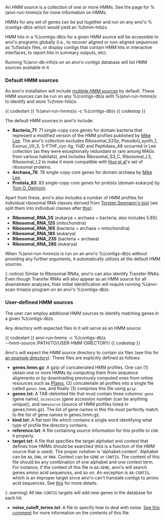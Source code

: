 An HMM source is a collection of one or more HMMs. See the page for %(anvi-run-hmms)s for more information on HMMs. 

HMMs for any set of genes can be put together and run on any anvi'o %(contigs-db)s which would yield an %(hmm-hits)s.

HMM hits in a %(contigs-db)s for a given HMM source will be accessible to anvi'o programs globally (i.e., to recover aligned or non-aligned sequences as %(fasta)s files, or display contigs that contain HMM hits in interactive interfaces, to report hits in summary outputs, etc).

Running %(anvi-db-info)s on an anvi'o contigs database will list HMM sources available in it.

### Default HMM sources

An anvi'o installation will include [multiple HMM sources](https://github.com/meren/anvio/tree/master/anvio/data/hmm) by default. These HMM sources can be run on any %(contigs-db)s with %(anvi-run-hmms)s to identify and store %(hmm-hits)s:

{{ codestart }}
%(anvi-run-hmms)s -c %(contigs-db)s
{{ codestop }}

The default HMM sources in anvi'o include:

* **Bacteria_71**: 71 single-copy core genes for domain bacteria that represent a modified version of the HMM profiles published by [Mike Lee](https://doi.org/10.1093/bioinformatics/btz188). The anvi'o collection excludes Ribosomal_S20p, PseudoU_synth_1, Exonuc_VII_S, 5-FTHF_cyc-lig, YidD and Peptidase_A8 occurred in Lee collection (as they were exceptionally redundant or rare among MAGs from various habitats), and includes Ribosomal_S3_C, Ribosomal_L5, Ribosomal_L2 to make it more compatible with [Hug et al](https://www.nature.com/articles/nmicrobiol201648)'s set of ribosomal proteins.
* **Archaea_76**: 76 single-copy core genes for domain archaea by [Mike Lee](https://doi.org/10.1093/bioinformatics/btz188).
* **Protista_83**: 83 single-copy core genes for protists (domain eukarya) by [Tom O. Delmont](http://merenlab.org/delmont-euk-scgs). 

Apart from these, anvi'o also includes a number of HMM profiles for individual ribosomal RNA classes derived from [Torsten Seemann's tool](https://github.com/tseemann/barrnap) (we split them into individual classes after [this](https://github.com/merenlab/anvio/issues/1411)):

* **Ribosomal\_RNA\_5S** (eukarya + archaea + bacteria; also includes 5.8S).
* **Ribosomal\_RNA\_12S** (mitochondria)
* **Ribosomal\_RNA\_16S** (bacteria + archaea + mitochondria)
* **Ribosomal\_RNA\_18S** (eukarya)
* **Ribosomal\_RNA\_23S** (bacteria + archaea)
* **Ribosomal\_RNA\_28S** (eukarya)

When %(anvi-run-hmms)s is run on an anvi'o %(contigs-db)s without providing any further arguments, it automatically utilizes all the default HMM sources.

{:.notice}
Similar to Ribosomal RNAs, anvi'o can also identify Transfer RNAs. Even though Transfer RNAs will also appear as an HMM source for all downstream analyses, their initial identification will require running %(anvi-scan-trnas)s program on an anvi'o %(contigs-db)s. 

### User-defined HMM sources

The user can employ additional HMM sources to identify matching genes in a given %(contigs-db)s.

Any directory with expected files in it will serve as an HMM source:

{{ codestart }}
anvi-run-hmms -c %(contigs-db)s \
              --hmm-source /PATH/TO/USER-HMM-DIRECTORY/
{{ codestop }}

Anvi'o will expect the HMM source directory to contain six files (see this for [an example directory](https://github.com/merenlab/anvio/tree/master/anvio/data/hmm/Protista_83)). These files are explicitly defined as follows:

* **genes.hmm.gz**: A gzip of concatenated HMM profiles. One can (1) obtain one or more HMMs by computing them from sequence alignments or by downloading previously computed ones from online resources such as [Pfams](https://pfam.xfam.org/family/browse?browse=new), (2) concatenate all profiles into a single file called `genes.hmm`, and finally (3) compress this file using `gzip`.
* **genes.txt**: A TAB-delimited file that must contain three columns: `gene` (gene name), `accession` (gene accession number (can be anything unique)), and `hmmsource` (source of HMM profiles listed in genes.hmm.gz). The list of gene names in this file must perfectly match to the list of gene names in genes.hmm.gz.
* **kind.txt**: A flat text file which contains a single word identifying what type of profile the directory contains.
* **reference.txt**: A file containing source information for this profile to cite it properly.
* **target.txt**: A file that specifies the target *alphabet* and  *context* that defines how HMMs should be searched (this is a function of the HMM source that is used). The proper notation is 'alphabet:context'. Alphabet can be `AA`, `DNA`, or `RNA`. Context can be `GENE` or `CONTIG`. The content of this file should be any combination of one alphabet and one context term. For instance, if the content of this file is `AA:GENE`, anvi'o will search genes amino acid sequences, and so on. An exception is `AA:CONTIG`, which is an improper target since anvi'o can't translate contigs to amino acid sequences. See [this](https://github.com/meren/anvio/pull/402) for more details.

{:.warning}
All `DNA:CONTIG` targets will add new genes in the database for each hit.

* **noise_cutoff_terms.txt**: A file to specify how to deal with noise. [See this comment](https://github.com/merenlab/anvio/issues/498#issuecomment-362115921) for more information on the contents of this file.
